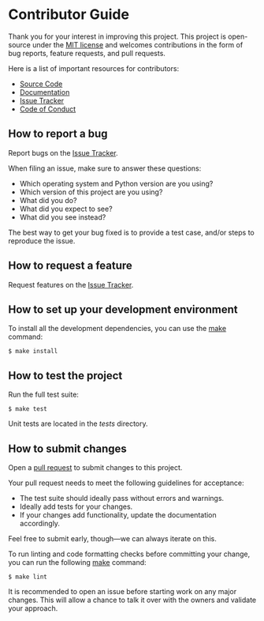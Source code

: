 # Contributor Guide

Thank you for your interest in improving this project.
This project is open-source under the [MIT license] and
welcomes contributions in the form of bug reports, feature requests, and pull requests.

Here is a list of important resources for contributors:

- [Source Code]
- [Documentation]
- [Issue Tracker]
- [Code of Conduct]

[MIT license]: https://opensource.org/licenses/MIT
[source code]: https://github.com/KennethEnevoldsen/scandinavian-embedding-benchmark
[documentation]: https://scandinavian-embedding-benchmark.readthedocs.io/
[issue tracker]: https://github.com/KennethEnevoldsen/scandinavian-embedding-benchmark/issues

## How to report a bug

Report bugs on the [Issue Tracker].

When filing an issue, make sure to answer these questions:

- Which operating system and Python version are you using?
- Which version of this project are you using?
- What did you do?
- What did you expect to see?
- What did you see instead?

The best way to get your bug fixed is to provide a test case,
and/or steps to reproduce the issue.

## How to request a feature

Request features on the [Issue Tracker].

## How to set up your development environment

To install all the development dependencies, you can use the [make] command:

```console
$ make install
```


## How to test the project

Run the full test suite:

```console
$ make test
```

Unit tests are located in the _tests_ directory.

## How to submit changes

Open a [pull request] to submit changes to this project.

Your pull request needs to meet the following guidelines for acceptance:

- The test suite should ideally pass without errors and warnings.
- Ideally add tests for your changes.
- If your changes add functionality, update the documentation accordingly.

Feel free to submit early, though—we can always iterate on this.

To run linting and code formatting checks before committing your change, you can run the following [make] command:

```console
$ make lint
```

It is recommended to open an issue before starting work on any major changes.
This will allow a chance to talk it over with the owners and validate your approach.

[pull request]: https://github.com/KennethEnevoldsen/scandinavian-embedding-benchmark/pulls
[make]: https://makefiletutorial.com

<!-- github-only -->

[code of conduct]: CODE_OF_CONDUCT.md